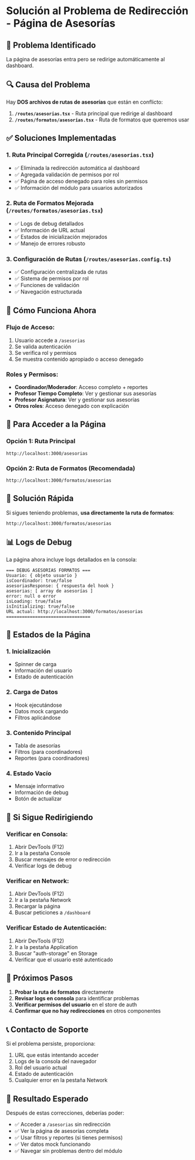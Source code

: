 # Solución al Problema de Redirección - Página de Asesorías

## 🚨 **Problema Identificado**

La página de asesorías entra pero se redirige automáticamente al dashboard.

## 🔍 **Causa del Problema**

Hay **DOS archivos de rutas de asesorías** que están en conflicto:

1. **`/routes/asesorias.tsx`** - Ruta principal que redirige al dashboard
2. **`/routes/formatos/asesorias.tsx`** - Ruta de formatos que queremos usar

## ✅ **Soluciones Implementadas**

### 1. **Ruta Principal Corregida** (`/routes/asesorias.tsx`)

- ✅ Eliminada la redirección automática al dashboard
- ✅ Agregada validación de permisos por rol
- ✅ Página de acceso denegado para roles sin permisos
- ✅ Información del módulo para usuarios autorizados

### 2. **Ruta de Formatos Mejorada** (`/routes/formatos/asesorias.tsx`)

- ✅ Logs de debug detallados
- ✅ Información de URL actual
- ✅ Estados de inicialización mejorados
- ✅ Manejo de errores robusto

### 3. **Configuración de Rutas** (`/routes/asesorias.config.ts`)

- ✅ Configuración centralizada de rutas
- ✅ Sistema de permisos por rol
- ✅ Funciones de validación
- ✅ Navegación estructurada

## 🎯 **Cómo Funciona Ahora**

### **Flujo de Acceso:**

1. Usuario accede a `/asesorias`
2. Se valida autenticación
3. Se verifica rol y permisos
4. Se muestra contenido apropiado o acceso denegado

### **Roles y Permisos:**

- **Coordinador/Moderador**: Acceso completo + reportes
- **Profesor Tiempo Completo**: Ver y gestionar sus asesorías
- **Profesor Asignatura**: Ver y gestionar sus asesorías
- **Otros roles**: Acceso denegado con explicación

## 🚀 **Para Acceder a la Página**

### **Opción 1: Ruta Principal**

```
http://localhost:3000/asesorias
```

### **Opción 2: Ruta de Formatos (Recomendada)**

```
http://localhost:3000/formatos/asesorias
```

## 🔧 **Solución Rápida**

Si sigues teniendo problemas, **usa directamente la ruta de formatos**:

```
http://localhost:3000/formatos/asesorias
```

## 📊 **Logs de Debug**

La página ahora incluye logs detallados en la consola:

```
=== DEBUG ASESORIAS FORMATOS ===
Usuario: { objeto usuario }
isCoordinador: true/false
asesoriasResponse: { respuesta del hook }
asesorias: [ array de asesorías ]
error: null o error
isLoading: true/false
isInitializing: true/false
URL actual: http://localhost:3000/formatos/asesorias
================================
```

## 🎯 **Estados de la Página**

### **1. Inicialización**

- Spinner de carga
- Información del usuario
- Estado de autenticación

### **2. Carga de Datos**

- Hook ejecutándose
- Datos mock cargando
- Filtros aplicándose

### **3. Contenido Principal**

- Tabla de asesorías
- Filtros (para coordinadores)
- Reportes (para coordinadores)

### **4. Estado Vacío**

- Mensaje informativo
- Información de debug
- Botón de actualizar

## 🚨 **Si Sigue Redirigiendo**

### **Verificar en Consola:**

1. Abrir DevTools (F12)
2. Ir a la pestaña Console
3. Buscar mensajes de error o redirección
4. Verificar logs de debug

### **Verificar en Network:**

1. Abrir DevTools (F12)
2. Ir a la pestaña Network
3. Recargar la página
4. Buscar peticiones a `/dashboard`

### **Verificar Estado de Autenticación:**

1. Abrir DevTools (F12)
2. Ir a la pestaña Application
3. Buscar "auth-storage" en Storage
4. Verificar que el usuario esté autenticado

## 🔄 **Próximos Pasos**

1. **Probar la ruta de formatos** directamente
2. **Revisar logs en consola** para identificar problemas
3. **Verificar permisos del usuario** en el store de auth
4. **Confirmar que no hay redirecciones** en otros componentes

## 📞 **Contacto de Soporte**

Si el problema persiste, proporciona:

1. URL que estás intentando acceder
2. Logs de la consola del navegador
3. Rol del usuario actual
4. Estado de autenticación
5. Cualquier error en la pestaña Network

## 🎉 **Resultado Esperado**

Después de estas correcciones, deberías poder:

- ✅ Acceder a `/asesorias` sin redirección
- ✅ Ver la página de asesorías completa
- ✅ Usar filtros y reportes (si tienes permisos)
- ✅ Ver datos mock funcionando
- ✅ Navegar sin problemas dentro del módulo
